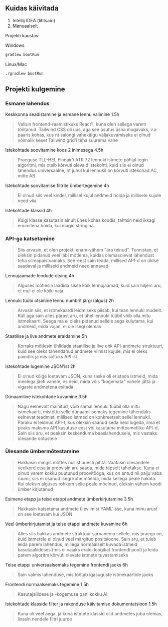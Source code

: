 ## Kuidas käivitada

1. Intellij IDEA (lihtsam)
2. Manuaalselt

Projekti kaustas:

Windows
~~~bash
gradlew bootRun
~~~

Linux/Mac
~~~bash
./gradlew bootRun
~~~

## Projekti kulgemine

### Esmane lahendus

Keskkonna seadistamine ja esmane lennu valimine 1.5h

> Valisin frontend-raamistikuks React'i, kuna olen sellega varem töötanud. Tailwind CSS oli uus, aga see osutus üsna mugavaks, v.a paaris kohas, kus nt salongi vahekäigu väljakuvamiseks ei olnud võimalik keset Tailwind grid'i teha suurema vahe

Istekohtade soovitamine koos 2 inimesega 4.5h

> Praeguse TLL-HEL Finnair'i ATR 72 lennuki istmete põhjal tegin algoritmi, mis otsib kõrvuti olevaid istekohti, kuid siis ei olnud lahendus universaalne, nt juhul kui lennukil on kõrvuti istekohad AC, mitte AB

Istekohtade soovitamise filtrite ümbertegemine 4h

> Ei olnud siis veel kindel, millisel kujul andmeid hoida ja millisele kujule need viia

Istekohtade klassid 4h

> Kuigi klasse kasutasin ainult ühes kohas koodis, tahtsin neid ikkagi enumitena hoida, kui magic stringina.

### API-ga katsetamine

> Siis arvasin, et olen projekti enam-vähem "ära teinud". Tunnistan, et oleksin pidanud veel läbi mõtlema, kuidas olemasolevat lahendust teha silmapaistvamaks. See-eest sain teada, millised API-d on üldse saadaval ja milliseid andmeid need annavad

Lennujaamade lendude otsing 4h

> Alguses mõtlesin laadida sisse kõik lennujaamad, kuid sain hiljem aru, et mul ei ole kõiki vaja

Lennuki tüübi otsimine lennu numbrit järgi (algus) 2h

> Arvasin siis, et istmekaardi leidmiseks piisab, kui tean lennuki mudelit. Küll aga sain alles pärast aru, et ühel lennuki tüübil võib olla mitu istmekaarti. Seega ma ei oleks pidanud sellele aega kulutama, kui andmeid, mida vajan, ei ole isegi olemas

Staatilise ja live andmete eraldamine 5h

> Korraks mõtlesin ühildada staatilise ja live ehk API-andmete struktuuri, kuid see oleks tähendanud andmete viimist kujule, mis ei oleks paindlik ja mis sõltuks API-st

Istekohtade lugemine JSON'ist 2h

> Ei olnud kõige loetavam JSON, kuna raske oli eristada istmeid, mida meelega jäeti vahele, vs neid, mida võis "kogemata" vahele jätta ja vigaste andmetena esitada

Dünaamiline istekohtade kuvamine 3.5h

> Nagu eelnevalt mainitud, võib samal lennuki tüübil olla mitu istmekaarti, mistõttu selle dünaamilisemaks tegemine tähendaks eelnevat teadmist, millised istmed on konkreetselt sellel lennukil. Paraku ei leidnud API-t, kus oleksin saanud seda neid lugeda, ilma et peaks maksma API kasutuse eest või kasutama mitteametliku API-d. Sain siis aru, et peaksin keskenduma baaslahendusele, mis vastaks ülesande ootustele

### Ülesande ümbermõtestamine

> Hakkasin mingis mõttes nullist uuesti pihta. Vaatasin ülesandele veelkord otsa ja proovisin aru saada, mida täpselt tahetakse. Kuna ei olnud varem kokku puutunud proovitööga, kus on antud nii palju vaba ruumi, siis ei osanud isegi kohe mõelda, mida sellega peale hakata. Kui oleksin alguses rohkem selle peale mõelnud, oleksin vähem koodi ümber kirjutanud

Esimene etapp ja teise etappi andmete ümberkirjutamine 3.5h

> Hakkasin katsetama andmete üleviimist YAML'isse, kuna minu arust on see loetavam kui JSON

Veel ümberkirjutamist ja teise etappi andmete kuvamine 6h

> Alles siis hakkas andmete struktuur sarnanema sellele, mis praegu on, kuid istmetele ei olnud veel märgitud positsioone. Sain aru, et tuleb leida parem lahendus, millega normaalselt kuvada istmeid kasutajaliideses (mis ei vajaks eraldi loogikat frontendi pool) ja leida parem algoritm kõrvuti olevate istmete tuvastamiseks

Teise etappi universaalsemaks tegemine frontendi jaoks 6h

> Sain valmis lahenduse, mis töötab igasuguste istmekaartide jaoks

Frontendi normaalsemaks tegemine 1.5h

> Kasutajaliidese ja -kogemuse pani kokku AI

Istekohtade klasside filter ja rakenduse käivitamise dokumentatsioon 1.5h

> Kuna oli veel aega, ja kuna istmete klassid olid andmetes juba olemas, lisasin nendele filtri juurde